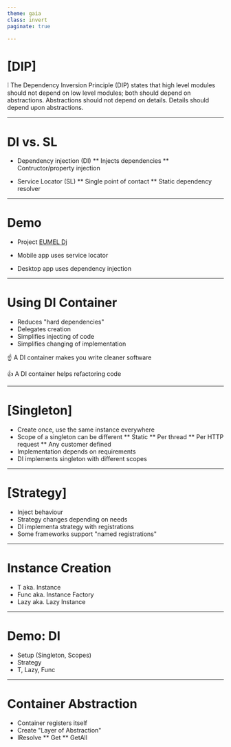 ```yaml
---
theme: gaia
class: invert
paginate: true

---
```

# [DIP]

:grey_exclamation: The Dependency Inversion Principle (DIP) states that high level modules should not depend on low level modules; both should depend on abstractions. Abstractions should not depend on details. Details should depend upon abstractions. 

---
# DI vs. SL

* Dependency injection (DI)
    ** Injects dependencies
    ** Contructor/property injection

* Service Locator (SL)
    ** Single point of contact
    ** Static dependency resolver

---
# Demo

* Project [EUMEL Dj](https://github.com/EUMEL-Suite/EUMEL.Dj)

* Mobile app uses service locator
* Desktop app uses dependency injection

---
# Using DI Container

* Reduces "hard dependencies"
* Delegates creation
* Simplifies injecting of code
* Simplifies changing of implementation

:point_up: A DI container makes you write cleaner software

:thumbsup: A DI container helps refactoring code

---
# [Singleton]

* Create once, use the same instance everywhere
* Scope of a singleton can be different
    ** Static
    ** Per thread
    ** Per HTTP request
    ** Any customer defined 
* Implementation depends on requirements
* DI implements singleton with different scopes

---
# [Strategy]

* Inject behaviour
* Strategy changes depending on needs
* DI implementa strategy with registrations
* Some frameworks support "named registrations"

---
# Instance Creation

* T aka. Instance
* Func<T> aka. Instance Factory
* Lazy<T> aka. Lazy Instance

---
# Demo: DI

* Setup (Singleton, Scopes)
* Strategy
* T, Lazy<T>, Func<T>

---
# Container Abstraction

* Container registers itself
* Create "Layer of Abstraction"
* IResolve
    ** Get<T>
    ** GetAll<T>
